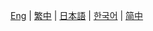 [Eng](/dancexr/features/procedural_motions) | [繁中](/tw/dancexr/features/procedural_motions) | [日本語](/jp/dancexr/features/procedural_motions) | [한국어](/kr/dancexr/features/procedural_motions) | [简中](/zh/dancexr/features/procedural_motions)
